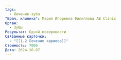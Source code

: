 ```yaml
---
tags:
  - Лечение-зуба
"Врач, клиника": Мария Игоревна Филиппова AB Clinic
Орган:
  - Зубы
Результат: Одной поверхности
Связанные карточки:
  - "[[1.2 Лечение кариеса]]"
Стоимость: 7000
Дата: 2024-10-07
---
```

